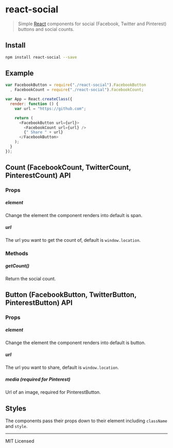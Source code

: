 # react-social

> Simple [React](http://facebook.github.io/react/index.html) components for
> social (Facebook, Twitter and Pinterest) buttons and social counts.

## Install

```bash
npm install react-social --save
```

## Example

```javascript
var FacebookButton = require("./react-social").FacebookButton
  , FacebookCount = require("./react-social").FacebookCount;

var App = React.createClass({
  render: function () {
    var url = "https://github.com";

    return (
      <FacebookButton url={url}>
        <FacebookCount url={url} />
        {" Share " + url}
      </FacebookButton>
    );
  }
});
```

## Count (FacebookCount, TwitterCount, PinterestCount) API

### Props

##### element

Change the element the component renders into default is span.

##### url

The url you want to get the count of, default is `window.location`.

### Methods

##### getCount()

Return the social count.

## Button (FacebookButton, TwitterButton, PinterestButton) API

### Props

##### element

Change the element the component renders into default is button.

##### url

The url you want to share, default is `window.location`.

##### media (required for Pinterest)

Url of an image, required for PinterestButton.

## Styles

The components pass their props down to their element including `className` and
`style`.


---

MIT Licensed
